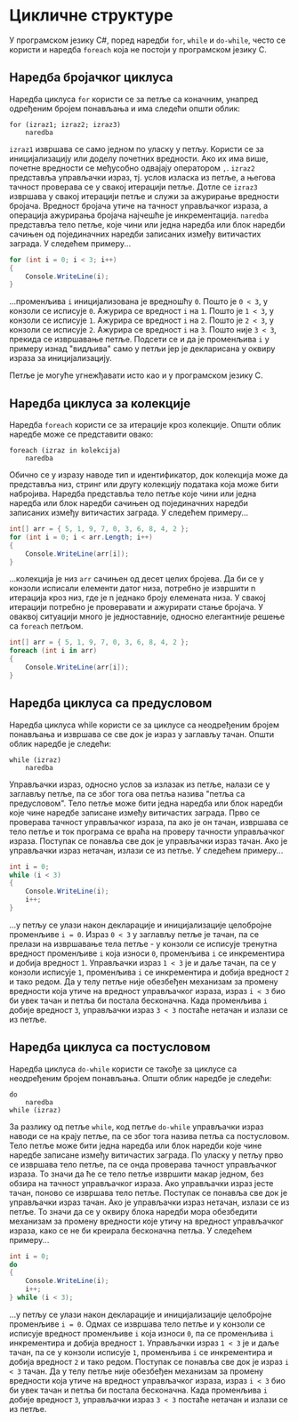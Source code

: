 # Цикличне структуре

У програмском језику C#, поред наредби `for`, `while` и `do-while`, често се
користи и наредба `foreach` која не постоји у програмском језику C.

## Наредба бројачког циклуса

Наредба циклуса `for` користи се за петље са коначним, унапред одређеним бројем
понављања и има следећи општи облик:

```text
for (izraz1; izraz2; izraz3)
    naredba
```

`izraz1` извршава се само једном по уласку у петљу. Користи се за
иницијализацију или доделу почетних вредности. Ако их има више, почетне
вредности се међусобно одвајају оператором `,`. `izraz2` представља управљачки
израз, тј. услов изласка из петље, а његова тачност проверава се у свакој
итерацији петље. Дотле се `izraz3` извршава у свакој итерацији петље и служи за
ажурирање вредности бројача. Вредност бројача утиче на тачност управљачког
израза, а операција ажурирања бројача најчешће је инкрементација. `naredba`
представља тело петље, које чини или једна наредба или блок наредби сачињен од
појединачних наредби записаних између витичастих заграда. У следећем примеру...

```cs
for (int i = 0; i < 3; i++)
{
    Console.WriteLine(i);
}
```

...променљива `i` иницијализована је вредношћу `0`. Пошто је `0 < 3`, у конзоли
се исписује `0`. Ажурира се вредност `i` на `1`. Пошто је `1 < 3`, у конзоли се
исписује `1`. Ажурира се вредност `i` на `2`. Пошто је `2 < 3`, у конзоли се
исписује `2`. Ажурира се вредност `i` на `3`. Пошто није `3 < 3`, прекида се
извршавање петље. Подсети се и да је променљива `i` у примеру изнад "видљива"
само у петљи јер је декларисана у оквиру израза за иницијализацију.

Петље је могуће угнежђавати исто као и у програмском језику C.

## Наредба циклуса за колекције

Наредба `foreach` користи се за итерације кроз колекције. Општи облик наредбе
може се представити овако:

```text
foreach (izraz in kolekcija)
    naredba
```

Обично се у изразу наводе тип и идентификатор, док колекција може да представља
низ, стринг или другу колекцију података која може бити набројива. Наредба
представља тело петље које чини или једна наредба или блок наредби сачињен од
појединачних наредби записаних између витичастих заграда. У следећем примеру...

```cs
int[] arr = { 5, 1, 9, 7, 0, 3, 6, 8, 4, 2 };
for (int i = 0; i < arr.Length; i++)
{
    Console.WriteLine(arr[i]);
}
```

...колекција је низ `arr` сачињен од десет целих бројева. Да би се у конзоли
исписали елементи датог низа, потребно је извршити n итерација кроз низ, где је
n једнако броју елемената низа. У свакој итерацији потребно је проверавати и
ажурирати стање бројача. У оваквој ситуацији много је једноставније, односно
елегантније решење са `foreach` петљом.

```cs
int[] arr = { 5, 1, 9, 7, 0, 3, 6, 8, 4, 2 };
foreach (int i in arr)
{
    Console.WriteLine(arr[i]);
}
```

## Наредба циклуса са предусловом

Наредба циклуса while користи се за циклусе са неодређеним бројем понављања и
извршава се све док је израз у заглављу тачан. Општи облик наредбе је следећи:

```text
while (izraz)
    naredba
```

Управљачки израз, односно услов за излазак из петље, налази се у заглављу петље,
па се због тога ова петља назива "петља са предусловом". Тело петље може бити
једна наредба или блок наредби које чине наредбе записане између витичастих
заграда. Прво се проверава тачност управљачког израза, па ако је он тачан,
извршава се тело петље и ток програма се враћа на проверу тачности управљачког
израза. Поступак се понавља све док је управљачки израз тачан. Ако је
управљачки израз нетачан, излази се из петље. У следећем примеру...

```cs
int i = 0;
while (i < 3)
{
    Console.WriteLine(i);
    i++;
}
```

...у петљу се улази након декларације и иницијализације целобројне променљиве
`i = 0`. Израз `0 < 3` у заглављу петље је тачан, па се прелази на извршавање
тела петље - у конзоли се исписује тренутна вредност променљиве `i`
која износи `0`, променљива `i` се инкрементира и добија вредност `1`.
Управљачки израз `1 < 3` је и даље тачан, па се у конзоли исписује
`1`, променљива `i` се инкрементира и добија вредност `2` и тако редом. Да у
телу петље није обезбеђен механизам за промену вредности која утиче на вредност
управљачког израза, израз `i < 3` био би увек тачан и петља би постала
бесконачна. Када променљива `i` добије вредност `3`, управљачки израз `3 < 3`
постаће нетачан и излази се из петље.

## Наредба циклуса са постусловом

Наредба циклуса `do-while` користи се такође за циклусе са неодређеним бројем
понављања. Општи облик наредбе је следећи:

```text
do
    naredba
while (izraz)
```

За разлику од петље `while`, код петље `do-while` управљачки израз наводи се на
крају петље, па се због тога назива петља са постусловом. Тело петље може бити
једна наредба или блок наредби које чине наредбе записане између витичастих
заграда. По уласку у петљу прво се извршава тело петље, па се онда проверава
тачност управљачког израза. То значи да ће се тело петље извршити макар једном,
без обзира на тачност управљачког израза. Ако управљачки израз јесте тачан,
поново се извршава тело петље. Поступак се понавља све док је управљачки израз
тачан. Ако је управљачки израз нетачан, излази се из петље. То значи да се у 
оквиру блока наредби мора обезбедити механизам за промену вредности које утичу
на вредност управљачког израза, како се не би креирала бесконачна петља. У
следећем примеру...

```cs
int i = 0;
do
{
    Console.WriteLine(i);
    i++;
} while (i < 3);
```

...у петљу се улази након декларације и иницијализације целобројне променљиве
`i = 0`. Одмах се извршава тело петље и у конзоли се исписује 
вредност променљиве `i` која износи `0`, па се променљива `i` инкрементира и
добија вредност `1`. Управљачки израз `1 < 3` је и даље тачан, па се у конзоли
исписује `1`, променљива `i` се инкрементира и добија вредност
`2` и тако редом. Поступак се понавља све док је израз `i < 3` тачан. Да у телу
петље није обезбеђен механизам за промену вредности која утиче на вредност
управљачког израза, израз `i < 3` био би увек тачан и петља би постала
бесконачна. Када променљива `i` добије вредност `3`, управљачки израз `3 < 3`
постаће нетачан и излази се из петље.
